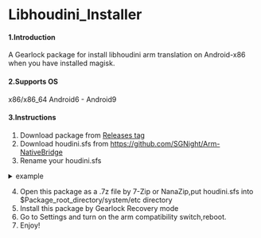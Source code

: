 # Libhoudini_Installer

#### 1.Introduction
A Gearlock package for install libhoudini arm translation on Android-x86 when you have installed magisk.

#### 2.Supports OS
x86/x86_64 Android6 - Android9

#### 3.Instructions

1.  Download package from [Releases tag](https://github.com/natsumerinchan/Libhoudini_Installer/releases)
2.  Download houdini.sfs from https://github.com/SGNight/Arm-NativeBridge
3.  Rename your houdini.sfs 
<details>
<summary>example</summary>
 
- Android version:Android9
- System architecture:x86_64
- rename_to:houdini9_y.sfs
- "9" is Android version,"y" is system architecture
- "x"=arm32 for x86 system;"y"=arm32 for x86_64 system;"z"=arm64 for x86_64 system
 
 </details>
 
4.  Open this package as a .7z file by 7-Zip or NanaZip,put houdini.sfs into $Package_root_directory/system/etc directory
5.  Install this package by Gearlock Recovery mode
6.  Go to Settings and turn on the arm compatibility switch,reboot.
7.  Enjoy!


